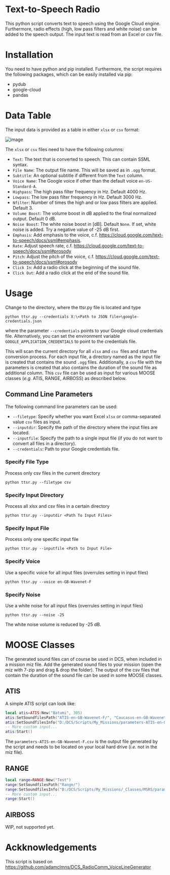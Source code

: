 # Text-to-Speech Radio
This python script converts text to speech using the Google Cloud engine. Furthermore, radio effects (high, low pass filters and white noise) can be added to the speech output.
The input text is read from an Excel or csv file.

# Installation
You need to have python and pip installed. Furthermore, the script requires the following packages, which can be easily installed via pip:
* pydub
* google-cloud
* pandas

# Data Table
The input data is provided as a table in either `xlsx` or `csv` format:

![image](https://github.com/funkyfranky/MTTS/assets/28947887/79ca2b46-cd24-493e-84c4-598ef34b3958)

The `xlsx` or `csv` files need to have the following columns:
* `Text`: The text that is converted to speech. This can contain SSML syntax.
* `File Name`: The output file name. This will be saved as in `.ogg` format.
* `Subtitle`: An optional subtitle if different from the `Text` column.
* `Voice Name`: The Google voice if other than the default voice `en-US-Standard-A`.
* `Highpass`: The high pass filter frequency in Hz. Default 4000 Hz.
* `Lowpass`: The low pass filter frequency in Hz. Default 3000 Hz.
* `Nfilter`: Number of times the high and or low pass filters are applied. Default 3.
* `Volume Boost`: The volume boost in dB applied to the final normalized output. Default 0 dB.
* `Noise Boost`: The white noise boost in [dB]. Default `None`. If set, white noise is added. Try a negative value of -25 dB first.
* `Emphasis`: Add emphasis to the voice, c.f. https://cloud.google.com/text-to-speech/docs/ssml#emphasis.
* `Rate`: Adjust speech rate, c.f. https://cloud.google.com/text-to-speech/docs/ssml#prosody
* `Pitch`: Adjust the pitch of the voice, c.f. https://cloud.google.com/text-to-speech/docs/ssml#prosody
* `Click In`: Add a radio click at the beginning of the sound file.
* `Click Out`: Add a radio click at the end of the sound file.

# Usage
Change to the directory, where the ttsr.py file is located and type
```
python ttsr.py --credentials X:\<Path to JSON file>\google-credentials.json
```
where the parameter `--credentials` points to your Google cloud credentials file. Alternatively, you can set the environment variable `GOOGLE_APPLICATION_CREDENTIALS` to point to the credentials file.

This will scan the current directory for all `xlsx` and `csv `files and start the conversion process.
For each input file, a directory named as the input file is created that contains the sound `.ogg` files.
Additionally, a `csv` file with the parameters is created that also contains the duration of the sound file as additional column.
This `csv` file can be used as input for various MOOSE classes (*e.g.* ATIS, RANGE, AIRBOSS) as described below.

## Command Line Parameters
The following command line parameters can be used:
* `--filetype`: Specify whether you want Excel `xlsx` or comma-separated value `csv` files as input.
* `--inputdir`: Specify the path of the directory where the input files are located.
* `--inputfile`: Specify the path to a single input file (if you do not want to convert all files in a directory).
* `--credentials`: Path to your Google credentials file.

### Specify File Type
Process only csv files in the current directory
```
python ttsr.py --filetype csv
```
### Specify Input Directory
Process all xlsx and csv files in a certain directory
```
python ttsr.py --inputdir <Path To Input Files>
```
### Specify Input File
Process only one specific input file
```
python ttsr.py --inputfile <Path to Input File>
```
### Specify Voice
Use a specific voice for all input files (overrules setting in input files)
```
python ttsr.py --voice en-GB-Wavenet-F
```
### Specify Noise
Use a white noise for all input files (overrules setting in input files)
```
python ttsr.py --noise -25
```
The white noise volume is reduced by -25 dB.

# MOOSE Classes
The generated sound files can of course be used in DCS, when included in a mission miz file. Add the generated sound files to your mission (open the miz with 7-zip and drag & drop the folder).
The output of the csv files that contain the duration of the sound file can be used in some MOOSE classes.

## ATIS
A simple ATIS script can look like:
```lua
local atis=ATIS:New("Batumi", 305)  
atis:SetSoundfilesPath("ATIS-en-GB-Wavenet-F/", "Caucasus-en-GB-Wavenet-F/", "NATO Alphabet-en-GB-Wavenet-F/")
atis:SetSoundfilesInfo("D:/DCS/Scripts/My_Missions/parameters-ATIS-en-GB-Wavenet-F.csv")
-- More custom input...
atis:Start()
```
The `parameters-ATIS-en-GB-Wavenet-F.csv` is the output file generated by the script and needs to be located on your local hard drive (*i.e.* not in the miz file).

## RANGE
```lua
local range=RANGE:New("Test")
range:SetSoundfilesPath("Range/")
range:SetSoundfilesInfo("D:/DCS/Scripts/My_Missions/_Classes/MSRS/parameters-Range.csv")
-- More custom input...  
range:Start()
```

## AIRBOSS
WIP, not supported yet.

# Ackknowledgements
This script is based on https://github.com/adamclmns/DCS_RadioComm_VoiceLineGenerator
